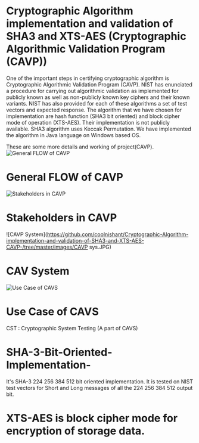 # Cryptographic Algorithm implementation and validation of SHA3 and XTS-AES (Cryptographic Algorithmic Validation Program (CAVP))
One of the important steps in certifying cryptographic algorithm is Cryptographic Algorithmic Validation Program (CAVP). NIST has enunciated a procedure for carrying out algorithmic validation as implemented for publicly known as well as non-publicly known key ciphers and their known variants. NIST has also provided for each of these algorithms a set of test vectors and expected response. The algorithm that we have chosen for implementation are hash function (SHA3 bit oriented) and block cipher mode of operation (XTS-AES). Their implementation is not publicly available. SHA3 algorithm uses Keccak Permutation. We have implemented the algorithm in Java language on Windows based OS.

These are some more details and working of project(CAVP). 
![General FLOW of CAVP](https://github.com/coolnishant/Cryptographic-Algorithm-implementation-and-validation-of-SHA3-and-XTS-AES-CAVP-/tree/master/images/CAVP.JPG)
# General FLOW of CAVP

![Stakeholders in CAVP](https://github.com/coolnishant/Cryptographic-Algorithm-implementation-and-validation-of-SHA3-and-XTS-AES-CAVP-/tree/master/images/Stakeholders.JPG)
# Stakeholders in CAVP

![CAVP System](https://github.com/coolnishant/Cryptographic-Algorithm-implementation-and-validation-of-SHA3-and-XTS-AES-CAVP-/tree/master/images/CAVP sys.JPG)
# CAV System

![Use Case of CAVS](https://github.com/coolnishant/Cryptographic-Algorithm-implementation-and-validation-of-SHA3-and-XTS-AES-CAVP-/tree/master/images/CAVP.JPG)
# Use Case of CAVS
CST : Cryptographic System Testing (A part of CAVS)

# SHA-3-Bit-Oriented-Implementation-
It's SHA-3 224 256 384 512 bit oriented implementation. It is tested on NIST test vectors for Short and Long messages of all the 224 256 384 512 output bit.

# XTS-AES is block cipher mode for encryption of storage data.
